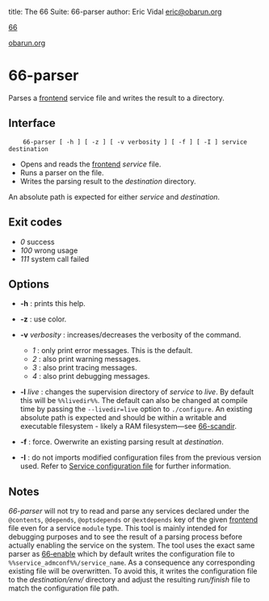 title: The 66 Suite: 66-parser
author: Eric Vidal <eric@obarun.org>

[66](index.html)

[obarun.org](https://web.obarun.org)

# 66-parser

Parses a [frontend](frontend.html) service file and writes the result to a directory.

## Interface

```
    66-parser [ -h ] [ -z ] [ -v verbosity ] [ -f ] [ -I ] service destination
```


- Opens and reads the [frontend](frontend.html) *service* file.
- Runs a parser on the file.
- Writes the parsing result to the *destination* directory.

An absolute path is expected for either *service* and *destination*.

## Exit codes

- *0* success
- *100* wrong usage
- *111* system call failed

## Options

- **-h** : prints this help.

- **-z** : use color.

- **-v** *verbosity* : increases/decreases the verbosity of the command.
    * *1* : only print error messages. This is the default.
    * *2* : also print warning messages.
    * *3* : also print tracing messages.
    * *4* : also print debugging messages.

- **-l** *live* : changes the supervision directory of *service* to *live*. By default this will be `%%livedir%%`. The default can also be changed at compile time by passing the `--livedir=live` option to `./configure`. An existing absolute path is expected and should be within a writable and executable filesystem - likely a RAM filesystem—see [66-scandir](66-scandir.html).

- **-f** : force. Owerwrite an existing parsing result at *destination*.

- **-I** : do not imports modified configuration files from the previous version used. Refer to [Service configuration file](service-configuration-file.html) for further information.

## Notes

*66-parser* will not try to read and parse any services declared under the `@contents`, `@depends`, `@optsdepends` or `@extdepends` key of the given [frontend](frontend.html) file even for a service `module` type. This tool is mainly intended for debugging purposes and to see the result of a parsing process before actually enabling the service on the system. The tool uses the exact same parser as [66‑enable](66-enable.html) which by default writes the configuration file to `%%service_admconf%%/service_name`. As a consequence any corresponding existing file will be overwritten. To avoid this, it writes the configuration file to the *destination/env/* directory and adjust the resulting *run/finish* file to match the configuration file path.
